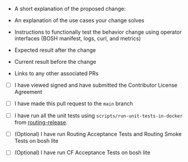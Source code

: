 <!-- Thanks for contributing to 'gorouter'. To speed up the process of reviewing your pull request please provide us with: -->

* A short explanation of the proposed change:

* An explanation of the use cases your change solves

* Instructions to functionally test the behavior change using operator interfaces (BOSH manifest, logs, curl, and metrics)

* Expected result after the change

* Current result before the change

* Links to any other associated PRs

* [ ] I have viewed signed and have submitted the Contributor License Agreement

* [ ] I have made this pull request to the `main` branch

* [ ] I have run all the unit tests using `scripts/run-unit-tests-in-docker` from [routing-release](https://github.com/cloudfoundry/routing-release).

* [ ] (Optional) I have run Routing Acceptance Tests and Routing Smoke Tests on bosh lite

* [ ] (Optional) I have run CF Acceptance Tests on bosh lite
